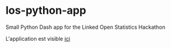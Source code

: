 # los-python-app
Small Python Dash app for the Linked Open Statistics Hackathon

L'application est visible [ici](https://los-dash-app.herokuapp.com)
